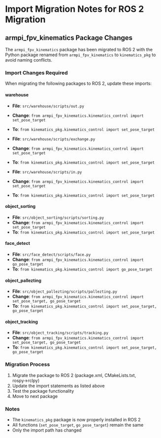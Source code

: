 # Import Migration Notes for ROS 2 Migration

## armpi_fpv_kinematics Package Changes

The `armpi_fpv_kinematics` package has been migrated to ROS 2 with the Python package renamed from `armpi_fpv_kinematics` to `kinematics_pkg` to avoid naming conflicts.

### Import Changes Required

When migrating the following packages to ROS 2, update these imports:

#### warehouse
- **File**: `src/warehouse/scripts/out.py`
- **Change**: `from armpi_fpv_kinematics.kinematics_control import set_pose_target`
- **To**: `from kinematics_pkg.kinematics_control import set_pose_target`

- **File**: `src/warehouse/scripts/exchange.py`
- **Change**: `from armpi_fpv_kinematics.kinematics_control import set_pose_target`
- **To**: `from kinematics_pkg.kinematics_control import set_pose_target`

- **File**: `src/warehouse/scripts/in.py`
- **Change**: `from armpi_fpv_kinematics.kinematics_control import set_pose_target`
- **To**: `from kinematics_pkg.kinematics_control import set_pose_target`

#### object_sorting
- **File**: `src/object_sorting/scripts/sorting.py`
- **Change**: `from armpi_fpv_kinematics.kinematics_control import set_pose_target`
- **To**: `from kinematics_pkg.kinematics_control import set_pose_target`

#### face_detect
- **File**: `src/face_detect/scripts/face.py`
- **Change**: `from armpi_fpv_kinematics.kinematics_control import go_pose_target`
- **To**: `from kinematics_pkg.kinematics_control import go_pose_target`

#### object_pallezting
- **File**: `src/object_pallezting/scripts/pallezting.py`
- **Change**: `from armpi_fpv_kinematics.kinematics_control import set_pose_target, go_pose_target`
- **To**: `from kinematics_pkg.kinematics_control import set_pose_target, go_pose_target`

#### object_tracking
- **File**: `src/object_tracking/scripts/tracking.py`
- **Change**: `from armpi_fpv_kinematics.kinematics_control import set_pose_target, go_pose_target`
- **To**: `from kinematics_pkg.kinematics_control import set_pose_target, go_pose_target`

### Migration Process

1. Migrate the package to ROS 2 (package.xml, CMakeLists.txt, rospy→rclpy)
2. Update the import statements as listed above
3. Test the package functionality
4. Move to next package

### Notes

- The `kinematics_pkg` package is now properly installed in ROS 2
- All functions (`set_pose_target`, `go_pose_target`) remain the same
- Only the import path has changed 